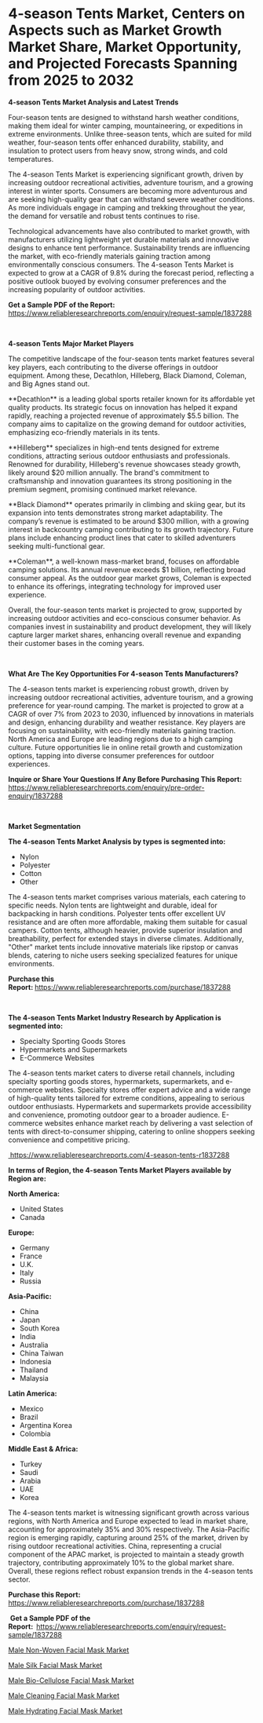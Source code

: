 <p><h1>4-season Tents Market, Centers on Aspects such as Market Growth Market Share, Market Opportunity, and Projected Forecasts Spanning from 2025 to 2032</h1></p><p><strong>4-season Tents Market Analysis and Latest Trends</strong></p>
<p><p>Four-season tents are designed to withstand harsh weather conditions, making them ideal for winter camping, mountaineering, or expeditions in extreme environments. Unlike three-season tents, which are suited for mild weather, four-season tents offer enhanced durability, stability, and insulation to protect users from heavy snow, strong winds, and cold temperatures.</p><p>The 4-season Tents Market is experiencing significant growth, driven by increasing outdoor recreational activities, adventure tourism, and a growing interest in winter sports. Consumers are becoming more adventurous and are seeking high-quality gear that can withstand severe weather conditions. As more individuals engage in camping and trekking throughout the year, the demand for versatile and robust tents continues to rise.</p><p>Technological advancements have also contributed to market growth, with manufacturers utilizing lightweight yet durable materials and innovative designs to enhance tent performance. Sustainability trends are influencing the market, with eco-friendly materials gaining traction among environmentally conscious consumers. The 4-season Tents Market is expected to grow at a CAGR of 9.8% during the forecast period, reflecting a positive outlook buoyed by evolving consumer preferences and the increasing popularity of outdoor activities.</p></p>
<p><strong>Get a Sample PDF of the Report:&nbsp;</strong> <a href="https://www.reliableresearchreports.com/enquiry/request-sample/1837288?utm_campaign=123&utm_medium=2&utm_source=Github&utm_content=ia&utm_term=10022025&utm_id=4-season-tents">https://www.reliableresearchreports.com/enquiry/request-sample/1837288</a></p>
<p>&nbsp;</p>
<p><strong>4-season Tents Major Market Players</strong></p>
<p><p>The competitive landscape of the four-season tents market features several key players, each contributing to the diverse offerings in outdoor equipment. Among these, Decathlon, Hilleberg, Black Diamond, Coleman, and Big Agnes stand out.</p><p>**Decathlon** is a leading global sports retailer known for its affordable yet quality products. Its strategic focus on innovation has helped it expand rapidly, reaching a projected revenue of approximately $5.5 billion. The company aims to capitalize on the growing demand for outdoor activities, emphasizing eco-friendly materials in its tents.</p><p>**Hilleberg** specializes in high-end tents designed for extreme conditions, attracting serious outdoor enthusiasts and professionals. Renowned for durability, Hilleberg's revenue showcases steady growth, likely around $20 million annually. The brand's commitment to craftsmanship and innovation guarantees its strong positioning in the premium segment, promising continued market relevance.</p><p>**Black Diamond** operates primarily in climbing and skiing gear, but its expansion into tents demonstrates strong market adaptability. The company’s revenue is estimated to be around $300 million, with a growing interest in backcountry camping contributing to its growth trajectory. Future plans include enhancing product lines that cater to skilled adventurers seeking multi-functional gear.</p><p>**Coleman**, a well-known mass-market brand, focuses on affordable camping solutions. Its annual revenue exceeds $1 billion, reflecting broad consumer appeal. As the outdoor gear market grows, Coleman is expected to enhance its offerings, integrating technology for improved user experience.</p><p>Overall, the four-season tents market is projected to grow, supported by increasing outdoor activities and eco-conscious consumer behavior. As companies invest in sustainability and product development, they will likely capture larger market shares, enhancing overall revenue and expanding their customer bases in the coming years.</p></p>
<p>&nbsp;</p>
<p><strong>What Are The Key Opportunities For 4-season Tents Manufacturers?</strong></p>
<p><p>The 4-season tents market is experiencing robust growth, driven by increasing outdoor recreational activities, adventure tourism, and a growing preference for year-round camping. The market is projected to grow at a CAGR of over 7% from 2023 to 2030, influenced by innovations in materials and design, enhancing durability and weather resistance. Key players are focusing on sustainability, with eco-friendly materials gaining traction. North America and Europe are leading regions due to a high camping culture. Future opportunities lie in online retail growth and customization options, tapping into diverse consumer preferences for outdoor experiences.</p></p>
<p><strong>Inquire or Share Your Questions If Any Before Purchasing This Report:</strong> <a href="https://www.reliableresearchreports.com/enquiry/pre-order-enquiry/1837288?utm_campaign=123&utm_medium=2&utm_source=Github&utm_content=ia&utm_term=10022025&utm_id=4-season-tents">https://www.reliableresearchreports.com/enquiry/pre-order-enquiry/1837288</a></p>
<p>&nbsp;</p>
<p><strong>Market Segmentation</strong></p>
<p><strong>The 4-season Tents Market Analysis by types is segmented into:</strong></p>
<p><ul><li>Nylon</li><li>Polyester</li><li>Cotton</li><li>Other</li></ul></p>
<p><p>The 4-season tents market comprises various materials, each catering to specific needs. Nylon tents are lightweight and durable, ideal for backpacking in harsh conditions. Polyester tents offer excellent UV resistance and are often more affordable, making them suitable for casual campers. Cotton tents, although heavier, provide superior insulation and breathability, perfect for extended stays in diverse climates. Additionally, "Other" market tents include innovative materials like ripstop or canvas blends, catering to niche users seeking specialized features for unique environments.</p></p>
<p><strong>Purchase this Report:&nbsp;</strong><a href="https://www.reliableresearchreports.com/purchase/1837288?utm_campaign=123&utm_medium=2&utm_source=Github&utm_content=ia&utm_term=10022025&utm_id=4-season-tents">https://www.reliableresearchreports.com/purchase/1837288</a></p>
<p>&nbsp;</p>
<p><strong>The 4-season Tents Market Industry Research by Application is segmented into:</strong></p>
<p><ul><li>Specialty Sporting Goods Stores</li><li>Hypermarkets and Supermarkets</li><li>E-Commerce Websites</li></ul></p>
<p><p>The 4-season tents market caters to diverse retail channels, including specialty sporting goods stores, hypermarkets, supermarkets, and e-commerce websites. Specialty stores offer expert advice and a wide range of high-quality tents tailored for extreme conditions, appealing to serious outdoor enthusiasts. Hypermarkets and supermarkets provide accessibility and convenience, promoting outdoor gear to a broader audience. E-commerce websites enhance market reach by delivering a vast selection of tents with direct-to-consumer shipping, catering to online shoppers seeking convenience and competitive pricing.</p></p>
<p><a href="https://www.reliableresearchreports.com/4-season-tents-r1837288?utm_campaign=123&utm_medium=2&utm_source=Github&utm_content=ia&utm_term=10022025&utm_id=4-season-tents">&nbsp;https://www.reliableresearchreports.com/4-season-tents-r1837288</a></p>
<p><strong>In terms of Region, the 4-season Tents Market Players available by Region are:</strong></p>
<p>
    <p> <strong> North America: </strong>
        <ul>
            <li>United States</li>
            <li>Canada</li>
        </ul>
        </p> 
    <p> <strong> Europe: </strong>
        <ul>
            <li>Germany</li>
            <li>France</li>
            <li>U.K.</li>
            <li>Italy</li>
            <li>Russia</li>
        </ul>
        </p> 
    <p> <strong> Asia-Pacific: </strong>
        <ul>
            <li>China</li>
            <li>Japan</li>
            <li>South Korea</li>
            <li>India</li>
            <li>Australia</li>
            <li>China Taiwan</li>
            <li>Indonesia</li>
            <li>Thailand</li>
            <li>Malaysia</li>
        </ul>
        </p> 
    <p> <strong> Latin America: </strong>
        <ul>
            <li>Mexico</li>
            <li>Brazil</li>
            <li>Argentina Korea</li>
            <li>Colombia</li>
        </ul>
        </p> 
    <p> <strong> Middle East & Africa: </strong>
        <ul>
            <li>Turkey</li>
            <li>Saudi</li>
            <li>Arabia</li>
            <li>UAE</li>
            <li>Korea</li>
        </ul>
    </p>
    </p>
<p><p>The 4-season tents market is witnessing significant growth across various regions, with North America and Europe expected to lead in market share, accounting for approximately 35% and 30% respectively. The Asia-Pacific region is emerging rapidly, capturing around 25% of the market, driven by rising outdoor recreational activities. China, representing a crucial component of the APAC market, is projected to maintain a steady growth trajectory, contributing approximately 10% to the global market share. Overall, these regions reflect robust expansion trends in the 4-season tents sector.</p></p>
<p><strong>Purchase this Report: </strong><a href="https://www.reliableresearchreports.com/purchase/1837288?utm_campaign=123&utm_medium=2&utm_source=Github&utm_content=ia&utm_term=10022025&utm_id=4-season-tents">https://www.reliableresearchreports.com/purchase/1837288</a></p>
<p>&nbsp;<strong>Get a Sample PDF of the Report:&nbsp;&nbsp;</strong><a href="https://www.reliableresearchreports.com/enquiry/request-sample/1837288?utm_campaign=123&utm_medium=2&utm_source=Github&utm_content=ia&utm_term=10022025&utm_id=4-season-tents">https://www.reliableresearchreports.com/enquiry/request-sample/1837288</a></p>
<p><strong></strong></p>
<p><p><a href="https://github.com/penglatilles/Market-Research-Report-List-1/blob/main/male-non-woven-facial-mask-market.md?utm_campaign=123&utm_medium=2&utm_source=Github&utm_content=ia&utm_term=10022025&utm_id=4-season-tents">Male Non-Woven Facial Mask Market</a></p><p><a href="https://github.com/saaindosya/Market-Research-Report-List-1/blob/main/male-silk-facial-mask-market.md?utm_campaign=123&utm_medium=2&utm_source=Github&utm_content=ia&utm_term=10022025&utm_id=4-season-tents">Male Silk Facial Mask Market</a></p><p><a href="https://github.com/ternainglin/Market-Research-Report-List-1/blob/main/male-bio-cellulose-facial-mask-market.md?utm_campaign=123&utm_medium=2&utm_source=Github&utm_content=ia&utm_term=10022025&utm_id=4-season-tents">Male Bio-Cellulose Facial Mask Market</a></p><p><a href="https://github.com/agdonthisa/Market-Research-Report-List-1/blob/main/male-cleaning-facial-mask-market.md?utm_campaign=123&utm_medium=2&utm_source=Github&utm_content=ia&utm_term=10022025&utm_id=4-season-tents">Male Cleaning Facial Mask Market</a></p><p><a href="https://github.com/akaalahk/Market-Research-Report-List-1/blob/main/male-hydrating-facial-mask-market.md?utm_campaign=123&utm_medium=2&utm_source=Github&utm_content=ia&utm_term=10022025&utm_id=4-season-tents">Male Hydrating Facial Mask Market</a></p></p>